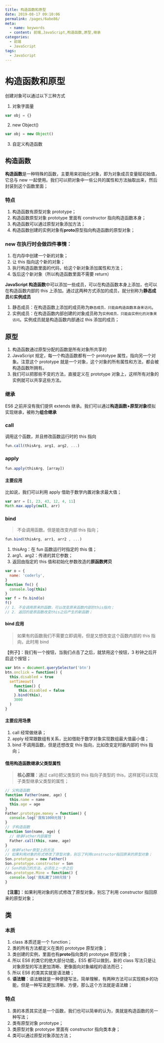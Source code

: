```yaml
---
title: 构造函数和原型
date: 2019-08-17 09:10:06
permalink: /pages/6abe86/
meta:
  - name: keywords
  - content: 前端,JavaScript,构造函数,原型,继承
categories:
  - 前端
  - JavaScript
tags:
  - JavaScript
---
```


# 构造函数和原型

创建对象可以通过以下三种方式

<!-- more -->

1. 对象字面量

```js
var obj = {}
```

2. new Object()

```js
var obj = new Object()
```

3. 自定义构造函数

## 构造函数

**构造函数**是一种特殊的函数，主要用来初始化对象，即为对象成员变量赋初始值，它总与 new 一起使用。我们可以把对象中一些公共的属性和方法抽取出来，然后封装到这个函数里面；

### 特点

1. 构造函数有原型对象 prototype；
2. 构造函数原型对象 prototype 里面有 constructor 指向构造函数本身；
3. 构造函数可以通过原型对象添加方法；
4. 构造函数创建的实例对象有**proto**原型指向构造函数的原型对象；

### new 在执行时会做四件事情：

1. 在内存中创建一个新的对象；
2. 让 this 指向这个新的对象；
3. 执行构造函数里面的代码，给这个新对象添加属性和方法；
4. 饭后这个新对象（所以构造函数里面不需要 return）

**JavaScript 构造函数**中可以添加一些成员，可以在构造函数本身上添加，也可以在构造函数内部的 this 上添加。通过这两种方式添加的成员，就分别称为**静态成员**和**实例成员**

1. 静态成员：在构造函数上添加的成员称为`静态成员，只能由构造函数本身来访问`。
2. 实例成员：在构造函数内部创建的对象成员称为`实例成员，只能由实例化的对象来访问`。实例成员就是构造函数内部通过 this 添加的成员；

## 原型

1. 构造函数通过原型分配的函数是所有对象所共享的
2. JavaScript 规定，每一个构造函数都有一个 prototype 属性，指向另一个对象。注意这个 prototype 就是一个对象，这个对象的所有属性和方法，都会被构造函数所拥有。
3. 我们可以把那些不变的方法，直接定义在 prototype 对象上，这样所有对象的实例就可以共享这些方法。

### 继承

ES6 之前并没有我们提供 extends 继承。我们可以通过**构造函数+原型对象**模拟实现继承，被称为**组合继承**

### call

调用这个函数，并且修改函数运行时的 this 指向

```js
fun.call(thisArg, arg1, arg2, ...)
```

### apply

```js
fun.apply(thisArg, [array])
```

#### 主要应用

比如说，我们可以利用 apply 借助于数学内置对象求最大值；

```js
var arr = [1, 23, 43, 12, 4, 11]
Math.max.apply(null, arr)
```

### bind

> 不会调用函数。但是能改变内部 this 指向；

```js
fun.bind(thisArg, arr1, arr2 , ...)
```

1. thisArg：在 fun 函数运行时指定的 this 值；
2. arg1、arg2：传递的其它参数；
3. 返回由指定的 this 值和初始化参数改造的**原函数拷贝**

```js
var o = {
  name: 'coderly',
}
function fn() {
  console.log(this)
}
var f = fn.bind(o)
f()
// 1. 不会调用原来的函数，可以改变原来函数内部的this指向；
// 2. 返回的是原函数改变this之后产生的新函数；
```

#### bind 应用

> 如果有的函数我们不需要立即调用，但是又想改变这个函数内部的 this 指向，此时用 bind

【例子】：我们有一个按钮，当我们点击了之后，就禁用这个按钮，3 秒钟之后开启这个按钮；

```js
var btn = document.querySelector('btn')
btn.onclick = function() {
  this.disabled = true
  setTimeout(
    function() {
      this.disabled = false
    }.bind(this),
    3000
  )
}
```

#### 主要应用场景

1. call 经常做继承；
2. apply 经常跟数组有关系，比如借助于数学对象实现数组最大值最小值；
3. bind 不调用函数，但是还想改变 this 指向，比如改变定时器内部的 this 指向；

#### 借用构造函数继承父类型属性

> **核心原理**：通过 call()把父类型的 this 指向子类型的 this，这样就可以实现子类型继承父类型的属性；

```js
// 父构造函数
function Father(name, age) {
  this.name = name
  this.age = age
}
Father.prototype.money = function() {
  console.log('我有1000元钱')
}
// 子构造函数
function Son(name, age) {
  // 继承Father内部属性
  Father.call(this, name, age)
}
// 继承Father原型上的方法
// 如果利用对象的形式修改了原型对象，别忘了利用constructor指回原来的原型对象；
Son.prototype = new Father()
Son.prototype.constructor = Son
// Son的自己的方法，必须在上一步之后
Son.prototype.Mine = function() {
  console.log('我私藏了100元钱')
}
```

【**注意**】：如果利用对象的形式修改了原型对象，别忘了利用 constructor 指回原来的原型对象；

## 类

### 本质

1. class 本质还是一个 function；
2. 类的所有方法都定义在类的 prototype 原型对象；
3. 类创建的实例，里面也有**proto**指向类的 prototype 原型对象；
4. 所以 ES6 的类它的绝大部分功能，ES5 都可以做到，新的 class 写法只是让对象原型的写法更加清晰、更像面向对象编程的语法而已；
5. 所以 ES6 的类其实就是语法糖；
6. **语法糖**：语法糖就是一种便捷写法，简单理解，有两种方法可以实现桐乡的功能，但是一种写法更加清晰、方便，那么这个方法就是语法糖；

### 特点

1. 类的本质其实还是一个函数，我们也可以简单的认为，类就是构造函数的另一种写法；
2. 类有原型对象 prototype；
3. 类原型对象 prototype 里面有 constructor 指向类本身；
4. 类可以通过原型对象添加方法；

